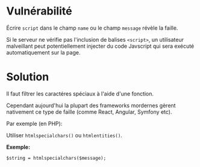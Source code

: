 # Vulnérabilité

Écrire `script` dans le champ `name` ou le champ `message` révèle la faille.

Si le serveur ne vérifie pas l'inclusion de balises `<script>`, un utilisateur malveillant peut potentiellement injecter du code Javscript qui sera exécuté automatiquement sur la page.

# Solution

Il faut filtrer les caractéres spéciaux à l'aide d'une fonction.

Cependant aujourd'hui la plupart des frameworks mordernes gèrent nativement ce type de faille (comme React, Angular, Symfony etc).

Par exemple (en PHP):

Utiliser `htmlspecialchars()` ou `htmlentities()`.

__Exemple:__

`$string = htmlspecialchars($message);`
